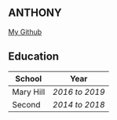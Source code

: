 ## ANTHONY

[My Github](https://github.com/Antonio256)

## Education

School    | Year
-------   |------
Mary Hill |  _2016 to  2019_
Second    |  _2014 to  2018_
